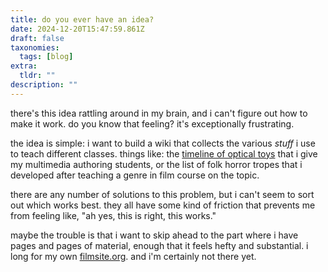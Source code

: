 ```yaml
---
title: do you ever have an idea?
date: 2024-12-20T15:47:59.861Z
draft: false
taxonomies:
  tags: [blog]
extra:
  tldr: ""
description: ""
---
```

there's this idea rattling around in my brain, and i can't figure out how to make it work. do you know that feeling? it's exceptionally frustrating. 

the idea is simple: i want to build a wiki that collects the various *stuff* i use to teach different classes. things like: the [timeline of optical toys](https://nonmodernist.my.canva.site/optical-toys) that i give my multimedia authoring students, or the list of folk horror tropes that i developed after teaching a genre in film course on the topic. 

there are any number of solutions to this problem, but i can't seem to sort out which works best. they all have some kind of friction that prevents me from feeling like, "ah yes, this is right, this works." 

maybe the trouble is that i want to skip ahead to the part where i have pages and pages of material, enough that it feels hefty and substantial. i long for my own [filmsite.org](http://filmsite.org). and i'm certainly not there yet. 